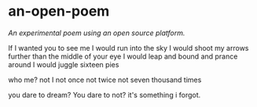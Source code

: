 # an-open-poem
*An experimental poem using an open source platform.*

If I wanted you to see me I would run into the sky
I would shoot my arrows further than
the middle of your eye
I would leap and bound and prance around
I would juggle sixteen pies

who me? 
not I
not once
not twice
not seven thousand times

you dare to dream? You dare to not?
it's something i forgot.
